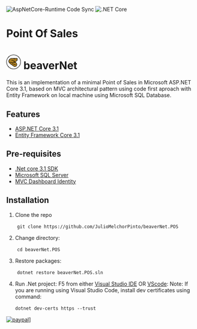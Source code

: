 ![AspNetCore-Runtime Code Sync](https://github.com/dotnet/aspnetcore/workflows/AspNetCore-Runtime%20Code%20Sync/badge.svg)
![.NET Core](https://github.com/JulioMelchorPinto/beaverNet.POS/workflows/.NET%20Core/badge.svg)

# Point Of Sales
#  ![beavernet](beaverNet.POS.WebApp/wwwroot/png/beaverNetLogo39px.png) beaverNet

This is an implementation of a minimal Point of Sales in Microsoft ASP.NET Core 3.1,
based on MVC architectural pattern using code first aproach with Entity Framework on
local machine using Microsoft SQL Database.

## Features

- [ASP.NET Core 3.1](http://www.dot.net/)
- [Entity Framework Core 3.1](https://docs.efproject.net/en/latest/)

## Pre-requisites

- [.Net core 3.1 SDK](https://www.microsoft.com/net/core#windows)
- [Microsoft SQL Server](https://www.microsoft.com/en-us/sql-server/sql-server-2017)
- [MVC Dashboard Identity](https://marketplace.visualstudio.com/items?itemName=CodeTuner.MvcDashboards)

## Installation

1. Clone the repo
```
    git clone https://github.com/JulioMelchorPinto/beaverNet.POS
```
2. Change directory:
```
    cd beaverNet.POS
```
3. Restore packages:
```
    dotnet restore beaverNet.POS.sln
```
4. Run .Net project:
    F5 from either [Visual Studio IDE](https://www.visualstudio.com/) OR [VScode](https://code.visualstudio.com/):
    Note: If you are running using Visual Studio Code, install dev certificates using command:
    ```
    dotnet dev-certs https --trust
    ```

[![paypal](https://www.paypalobjects.com/en_US/i/btn/btn_donateCC_LG.gif)](https://paypal.me/beaverNet)]
